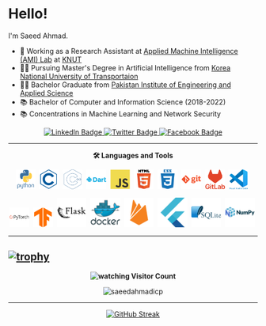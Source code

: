 # Hello!

I'm Saeed Ahmad.
- 💼 Working as a Research Assistant at [Applied Machine Intelligence (AMI) Lab](https://sites.google.com/site/gistaimi) at [KNUT](https://www.ut.ac.kr/english.do)  
- 👨‍🎓 Pursuing Master's Degree in Artificial Intelligence from [Korea National University of Transportaion](https://www.ut.ac.kr/english.do)
- 👨‍🎓 Bachelor Graduate from [Pakistan Institute of Engineering and Applied Science](http://www.pieas.edu.pk/)
- 📚 Bachelor of Computer and Information Science (2018-2022) 
- 📚 Concentrations in Machine Learning and Network Security

<p align="center"> 

<a href="https://www.linkedin.com/in/saeedicp/">
    <img src="https://img.shields.io/badge/LinkedIn-grey?style=flat-square&logo=linkedin&logoColor=white" alt="LinkedIn Badge"/>
</a>
<a href="https://twitter.com/saeedkhan_ai">
    <img src="https://img.shields.io/badge/twitter-grey?style=flat-square&logo=Twitter&logoColor=white" alt="Twitter Badge"/>
</a>
</a>
<a href="https://www.facebook.com/saeedicp">
    <img src="https://img.shields.io/badge/facebook-grey?style=flat-square&logo=Facebook&logoColor=white" alt="Facebook Badge"/>
</a>
</p>

---

<p align="center"> <b>🛠️ Languages and Tools </b></p>
<div align="center">
  <img src="https://github.com/devicons/devicon/blob/master/icons/python/python-original-wordmark.svg" title="Python" alt="Python" width="40" height="40"/>&nbsp;
  <img src="https://github.com/devicons/devicon/blob/master/icons/c/c-line.svg" title="C" alt="C" width="40" height="40"/>&nbsp;
  <img src="https://github.com/devicons/devicon/blob/master/icons/cplusplus/cplusplus-line.svg" title="C++" alt="C++" width="40" height="40"/>&nbsp;
  <img src="https://github.com/devicons/devicon/blob/master/icons/dart/dart-plain-wordmark.svg" title="Dart" alt="Dart" width="40" height="40"/>&nbsp;
  <img src="https://github.com/devicons/devicon/blob/master/icons/javascript/javascript-original.svg" title="JS" alt="JS" width="40"height="40"/>&nbsp;
  <img src="https://github.com/devicons/devicon/blob/master/icons/html5/html5-original-wordmark.svg" title="HTML5" alt="HTML" width="40" height="40"/>&nbsp;
  <img src="https://github.com/devicons/devicon/blob/master/icons/css3/css3-plain-wordmark.svg"  title="CSS3" alt="CSS" width="40" height="40"/>&nbsp;
  <img src="https://github.com/devicons/devicon/blob/master/icons/git/git-plain-wordmark.svg" title="Git" alt="Git" width="40" height="40"/>&nbsp;
  <img src="https://github.com/devicons/devicon/blob/master/icons/gitlab/gitlab-plain-wordmark.svg" title="GitLab" alt="GitLab" width="40" height="40"/>&nbsp;
  <img src="https://github.com/devicons/devicon/blob/master/icons/vscode/vscode-original-wordmark.svg" title="VS" alt="VS" width="40" height="40"/>&nbsp;
    
    
  
  <img src="https://github.com/devicons/devicon/blob/master/icons/pytorch/pytorch-original-wordmark.svg" title="Pytorch" alt="Pytorch" width="40" height="40"/>&nbsp;
  <img src="https://github.com/devicons/devicon/blob/master/icons/tensorflow/tensorflow-original.svg" title="tf" alt="tf" width="40" height="40"/>&nbsp;
  <img src="https://github.com/devicons/devicon/blob/master/icons/flask/flask-original-wordmark.svg" title="Flask" alt="Flask" width="60" height="60"/>&nbsp;
  <img src="https://github.com/devicons/devicon/blob/master/icons/docker/docker-original-wordmark.svg" title="Docker" alt="Docker" width="60" height="60"/>&nbsp;
  <img src="https://github.com/devicons/devicon/blob/master/icons/firebase/firebase-plain.svg" title="Firebase" alt="Firebase" width="60" height="60"/>&nbsp;
  <img src="https://github.com/devicons/devicon/blob/master/icons/flutter/flutter-original.svg" title="Flutter" alt="Flutter" width="60" height="60"/>&nbsp;
  <img src="https://github.com/devicons/devicon/blob/master/icons/sqlite/sqlite-original-wordmark.svg" title="SQLite" alt="SQLite" width="60" height="60"/>&nbsp;
  <img src="https://github.com/devicons/devicon/blob/master/icons/numpy/numpy-original-wordmark.svg" title="Numpy" alt="Numpy" width="60" height="60"/>&nbsp;
</div>

---
[![trophy](https://github-profile-trophy.vercel.app/?username=saeedahmadicp&column=7&margin-w=5)](https://github.com/saeedahmadicp/github-profile-trophy)
---
 <p align="center"> <b> <img src="https://github.com/FortAwesome/Font-Awesome/blob/6.x/svgs/regular/eye.svg" title="watching" alt="watching" width="20" height="15"> Visitor Count </b> </p>
 <div align="center">
 <img src="https://profile-counter.glitch.me/{saeedahmadicp}/count.svg" alt="saeedahmadicp" />
</div>

---
<div align="center">

[![GitHub Streak](https://github-readme-streak-stats.herokuapp.com/?user=saeedahmadicp&theme=neon-palenight&background=#252525&hide_border=true)](https://git.io/streak-stats)
</div>


